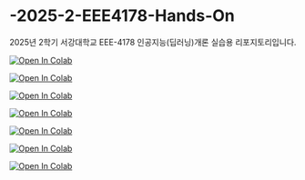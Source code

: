 # -2025-2-EEE4178-Hands-On
2025년 2학기 서강대학교 EEE-4178 인공지능(딥러닝)개론 실습용 리포지토리입니다.


[![Open In Colab](https://colab.research.google.com/assets/colab-badge.svg)](https://colab.research.google.com/github/wodud19492/-2025-2-EEE4178-Hands-On/blob/main/Day1_2025.ipynb)


[![Open In Colab](https://colab.research.google.com/assets/colab-badge.svg)](https://colab.research.google.com/github/wodud19492/-2025-2-EEE4178-Hands-On/blob/main/Day2_2025.ipynb)


[![Open In Colab](https://colab.research.google.com/assets/colab-badge.svg)](https://colab.research.google.com/github/wodud19492/-2025-2-EEE4178-Hands-On/blob/main/Day3_2025.ipynb)


[![Open In Colab](https://colab.research.google.com/assets/colab-badge.svg)](https://colab.research.google.com/github/wodud19492/-2025-2-EEE4178-Hands-On/blob/main/Day4_2025.ipynb)


[![Open In Colab](https://colab.research.google.com/assets/colab-badge.svg)](https://colab.research.google.com/github/wodud19492/-2025-2-EEE4178-Hands-On/blob/main/Day5_2025.ipynb)


[![Open In Colab](https://colab.research.google.com/assets/colab-badge.svg)](https://colab.research.google.com/github/wodud19492/-2025-2-EEE4178-Hands-On/blob/main/Day6_2025.ipynb)


[![Open In Colab](https://colab.research.google.com/assets/colab-badge.svg)](https://colab.research.google.com/github/wodud19492/-2025-2-EEE4178-Hands-On/blob/main/Day7_2025.ipynb)

